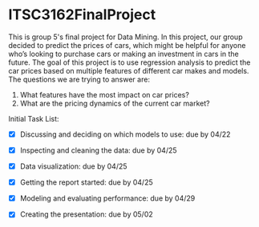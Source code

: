 # ITSC3162FinalProject
This is group 5's final project for Data Mining. In this project, our group decided to predict the prices of cars, which might be helpful for anyone who’s looking to purchase cars or making an investment in cars in the future. The goal of this project is to use regression analysis to predict the car prices based on multiple features of different car makes and models. The questions we are trying to answer are:

1. What features have the most impact on car prices?
2. What are the pricing dynamics of the current car market?


Initial Task List:
- [x] Discussing and deciding on which models to use: due by 04/22
- [x] Inspecting and cleaning the data: due by 04/25
- [x] Data visualization: due by 04/25
- [x] Getting the report started: due by 04/25 
- [x] Modeling and evaluating performance: due by 04/29
- [x] Creating the presentation: due by 05/02



